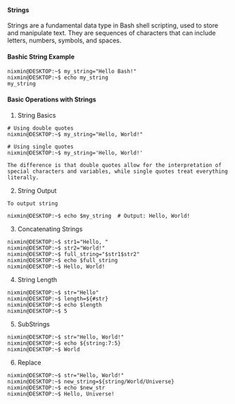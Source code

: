 #### Strings

Strings are a fundamental data type in Bash shell scripting, used to store and manipulate text. They are sequences of characters that can include letters, numbers, symbols, and spaces.

#### Bashic String Example
```
nixmin@DESKTOP:~$ my_string="Hello Bash!"
nixmin@DESKTOP:~$ echo my_string
my_string
```

#### Basic Operations with Strings

1) String Basics
```
# Using double quotes
nixmin@DESKTOP:~$ my_string="Hello, World!"

# Using single quotes
nixmin@DESKTOP:~$ my_string='Hello, World!'

The difference is that double quotes allow for the interpretation of special characters and variables, while single quotes treat everything literally.
```

2) String Output
```
To output string

nixmin@DESKTOP:~$ echo $my_string  # Output: Hello, World!
```

3) Concatenating Strings
```
nixmin@DESKTOP:~$ str1="Hello, "
nixmin@DESKTOP:~$ str2="World!"
nixmin@DESKTOP:~$ full_string="$str1$str2"
nixmin@DESKTOP:~$ echo $full_string
nixmin@DESKTOP:~$ Hello, World!
```

4) String Length
```
nixmin@DESKTOP:~$ str="Hello"
nixmin@DESKTOP:~$ length=${#str}
nixmin@DESKTOP:~$ echo $length
nixmin@DESKTOP:~$ 5
```

5) SubStrings
```
nixmin@DESKTOP:~$ str="Hello, World!"
nixmin@DESKTOP:~$ echo ${string:7:5}  
nixmin@DESKTOP:~$ World
```

6) Replace
```
nixmin@DESKTOP:~$ str="Hello, World!"
nixmin@DESKTOP:~$ new_string=${string/World/Universe}
nixmin@DESKTOP:~$ echo $new_str
nixmin@DESKTOP:~$ Hello, Universe!
```



